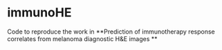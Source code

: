 # immunoHE

Code to reproduce the work in **Prediction of immunotherapy response correlates from melanoma diagnostic H&E images
**
